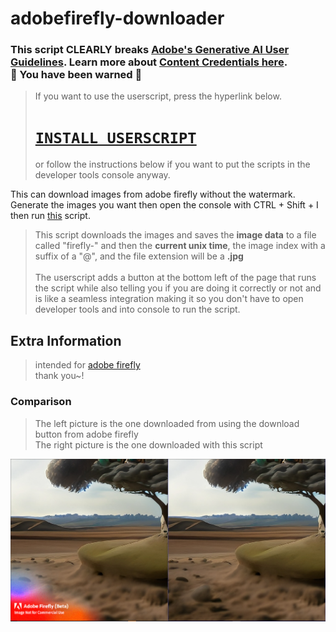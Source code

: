 # adobefirefly-downloader

### This script **CLEARLY** breaks [Adobe's Generative AI User Guidelines](https://www.adobe.com/legal/licenses-terms/adobe-gen-ai-user-guidelines.html). Learn more about [Content Credentials here](https://www.adobe.com/go/CAI-HelpX-GenerativeAI-ContentCredentials). <br/>🛑 You have been warned 🛑

> If you want to use the userscript, press the hyperlink below.
> # [`INSTALL USERSCRIPT`](https://github.com/abdul97233/adobe-firefly-downloader/raw/main/adobefirefly-dl.user.js)
> or follow the instructions below if you want to put the scripts in the developer tools console anyway.

This can download images from adobe firefly without the watermark. Generate the images you want then open the console with CTRL + Shift + I then run [this](https://github.com/abdul97233/adobe-firefly-downloader/blob/main/universal-main.js) script.

> This script downloads the images and saves the **image data** to a file called "firefly-" and then the **current unix time**, the image index with a suffix of a "@", and the file extension will be a **.jpg**<br/><br/>
> The userscript adds a button at the bottom left of the page that runs the script while also telling you if you are doing it correctly or not and is like a seamless integration making it so you don't have to open developer tools and into console to run the script.


## Extra Information

> intended for [adobe firefly](https://firefly.adobe.com)<br/>
> thank you~!


### Comparison
> The left picture is the one downloaded from using the download button from adobe firefly<br/>
> The right picture is the one downloaded with this script
<img src="./showcase.png"/>
